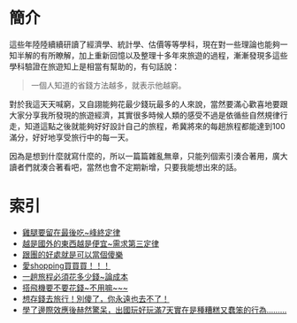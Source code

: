 # 簡介

這些年陸陸續續研讀了經濟學、統計學、估價等等學科，現在對一些理論也能夠一知半解的有所瞭解，加上重新回憶以及整理十多年來旅遊的過程，漸漸發現多這些學科驗證在旅遊知上是相當有幫助的，有句話說：

> 一個人知道的省錢方法越多，就表示他越窮。

對於我這天天喊窮，又自詡能夠花最少錢玩最多的人來說，當然要滿心歡喜地要跟大家分享我所發現的旅遊經濟，其實很多時候人類的感受不過是依循些自然規律行走，知道這點之後就能夠好好設計自己的旅程，希冀將來的每趟旅程都能達到100滿分，好好地享受旅行中的每一天。

因為是想到什麼就寫什麼的，所以一篇篇雜亂無章，只能列個索引湊合著用，廣大讀者們就湊合著看吧，當然也會不定期新增，只要我能想出來的話。


# 索引
- [雞腿要留在最後吃~峰終定律](chapter1.md)
- [越是國外的東西越是便宜~需求第三定律](chapter2.md)
- [跟團的好處就是可以當個傻樂](chapter3.md)
- [愛shopping買買買！！！](chapter4.md)
- [一趟旅程必須花多少錢~論成本](chapter5.md)
- [搭飛機要不要花錢~不用嘛~~~](chapter6.md)
- [想存錢去旅行！別傻了，你永遠也去不了！](chapter7.md)
- [學了邊際效應後赫然驚呆，出國玩好玩滿7天實在是種糟糕又蠢笨的行為.........](chapter8.md)

